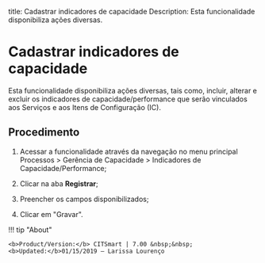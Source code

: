 title: Cadastrar indicadores de capacidade
Description: Esta funcionalidade disponibiliza ações diversas.
# Cadastrar indicadores de capacidade

Esta funcionalidade disponibiliza ações diversas, tais como, incluir, alterar e excluir os indicadores de capacidade/performance que serão vinculados aos Serviços e aos Itens de Configuração (IC).

Procedimento
----------------

1.  Acessar a funcionalidade através da navegação no menu principal Processos \>
    Gerência de Capacidade \> Indicadores de Capacidade/Performance;

2.  Clicar na aba **Registrar**;

3.  Preencher os campos disponibilizados;

4.  Clicar em "Gravar".  

!!! tip "About"

    <b>Product/Version:</b> CITSmart | 7.00 &nbsp;&nbsp;
    <b>Updated:</b>01/15/2019 – Larissa Lourenço
